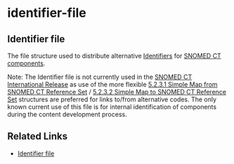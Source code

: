 # identifier-file

## Identifier file

The file structure used to distribute alternative [Identifiers](https://confluence.ihtsdotools.org/display/DOCGLOSS/Identifier) for [SNOMED CT components](https://confluence.ihtsdotools.org/display/DOCGLOSS/SNOMED+CT+component).

Note: The Identifier file is not currently used in the [SNOMED CT International Release](https://confluence.ihtsdotools.org/display/DOCGLOSS/SNOMED+CT+International+Release) as use of the more flexible [5.2.3.1 Simple Map from SNOMED CT Reference Set](https://confluence.ihtsdotools.org/display/WIPRELFMT/5.2.3.1+Simple+Map+from+SNOMED+CT+Reference+Set) / [5.2.3.2 Simple Map to SNOMED CT Reference Set](https://confluence.ihtsdotools.org/display/WIPRELFMT/5.2.3.2+Simple+Map+to+SNOMED+CT+Reference+Set) structures are preferred for links to/from alternative codes. The only known current use of this file is for internal identification of components during the content development process.

## Related Links

* [Identifier file](../../../Identifier-file_28739278.html)
